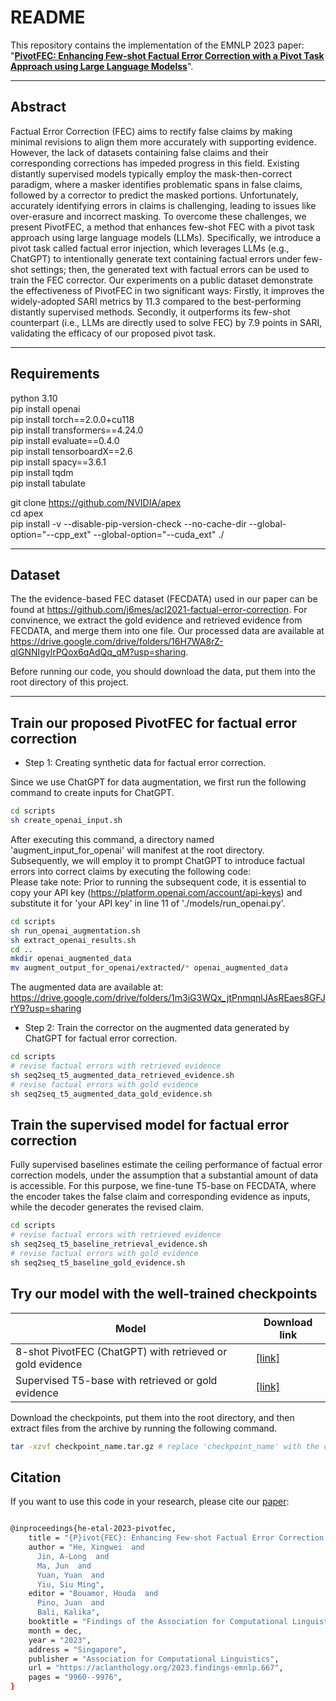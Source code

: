 # README
This repository contains the implementation of the EMNLP 2023 paper: 
"[**PivotFEC: Enhancing Few-shot Factual Error Correction with a Pivot Task Approach using Large Language Modelss**](https://aclanthology.org/2023.findings-emnlp.667/)".
****
##  Abstract
Factual Error Correction (FEC) aims to rectify false claims by making minimal revisions to align them more accurately with supporting evidence. However, the lack of datasets containing false claims and their corresponding corrections has impeded progress in this field. Existing distantly supervised models typically employ the mask-then-correct paradigm, where a masker identifies problematic spans in false claims, followed by a corrector to predict the masked portions. Unfortunately, accurately identifying errors in claims is challenging, leading to issues like over-erasure and incorrect masking. 
To overcome these challenges, we present PivotFEC, a method that enhances few-shot FEC with a pivot task approach using large language models (LLMs). 
Specifically, we introduce a pivot task called factual error injection, which leverages LLMs (e.g., ChatGPT) to intentionally generate text containing factual errors under few-shot settings; then, the generated text with factual errors can be used to train the FEC corrector. 
Our experiments on a public dataset demonstrate the effectiveness of PivotFEC in two significant ways: Firstly, it improves the widely-adopted SARI metrics by 11.3 compared to the best-performing distantly supervised methods. 
Secondly, it outperforms its few-shot counterpart (i.e., LLMs are directly used to solve FEC) by 7.9 points in SARI, validating the efficacy of our proposed pivot task.
****
## Requirements
python 3.10   
pip install openai  
pip install torch==2.0.0+cu118  
pip install transformers==4.24.0  
pip install evaluate==0.4.0  
pip install tensorboardX==2.6  
pip install spacy==3.6.1  
pip install tqdm  
pip install tabulate   


git clone https://github.com/NVIDIA/apex  
cd apex  
pip install -v --disable-pip-version-check --no-cache-dir --global-option="--cpp_ext" --global-option="--cuda_ext" ./
****

## Dataset
The the evidence-based FEC dataset (FECDATA) used in our paper can be found at https://github.com/j6mes/acl2021-factual-error-correction. For convinence, we extract the gold evidence and retrieved evidence from FECDATA, and merge them into one file. Our processed data are available at https://drive.google.com/drive/folders/16H7WA8rZ-qlGNNIgylrPQox6qAdQq_qM?usp=sharing.

Before running our code, you should download the data, put them into the root directory of this project.


****
## Train our proposed PivotFEC for factual error correction


* Step 1: Creating synthetic data for factual error correction.

Since we use ChatGPT for data augmentation, we first run the following command to create inputs for ChatGPT.
```bash
cd scripts  
sh create_openai_input.sh
```


After executing this command, a directory named 'augment_input_for_openai' will manifest at the root directory. Subsequently, we will employ it to prompt ChatGPT to introduce factual errors into correct claims by executing the following code:  
Please take note: Prior to running the subsequent code, it is essential to copy your API key (https://platform.openai.com/account/api-keys) and substitute it for 'your API key' in line 11 of './models/run_openai.py'.
```bash
cd scripts  
sh run_openai_augmentation.sh
sh extract_openai_results.sh
cd ..
mkdir openai_augmented_data
mv augment_output_for_openai/extracted/* openai_augmented_data
```

The augmented data are available at: https://drive.google.com/drive/folders/1m3iG3WQx_jtPnmqnlJAsREaes8GFJrY9?usp=sharing

* Step 2: Train the corrector on the augmented data generated by ChatGPT for factual error correction.
```bash
cd scripts 
# revise factual errors with retrieved evidence 
sh seq2seq_t5_augmented_data_retrieved_evidence.sh
# revise factual errors with gold evidence
sh seq2seq_t5_augmented_data_gold_evidence.sh
```

## Train the supervised model for factual error correction

Fully supervised baselines estimate the ceiling performance of factual error correction models, under the assumption that a substantial amount of data is accessible. 
For this purpose, we fine-tune T5-base on FECDATA, where the encoder takes the false claim and corresponding evidence as inputs, while the decoder generates the revised claim. 
```bash
cd scripts  
# revise factual errors with retrieved evidence
sh seq2seq_t5_baseline_retrieval_evidence.sh 
# revise factual errors with gold evidence
sh seq2seq_t5_baseline_gold_evidence.sh 
```

## Try our model with the well-trained checkpoints 
| Model           |  Download link
|----------------------|--------|
| 8-shot PivotFEC (ChatGPT) with retrieved or gold evidence | [\[link\]](https://drive.google.com/file/d/1DYy55UmAoaqeyuw_zlR4uXNFFNwj0KYP/view?usp=sharing)  | 
| Supervised T5-base with retrieved or gold evidence| [\[link\]](https://drive.google.com/file/d/17NQLRj0Y7PraSGlWE4nCpvyQDhkeZvjd/view?usp=sharing)  | 

Download the checkpoints, put them into the root directory, and then extract files from the archive by running the following command.
```bash
tar -xzvf checkpoint_name.tar.gz # replace 'checkpoint_name' with the corresponding checkpoint name.
```



## Citation
If you want to use this code in your research, please cite our [paper](https://aclanthology.org/2023.findings-emnlp.667/):
```bash

@inproceedings{he-etal-2023-pivotfec,
    title = "{P}ivot{FEC}: Enhancing Few-shot Factual Error Correction with a Pivot Task Approach using Large Language Models",
    author = "He, Xingwei  and
      Jin, A-Long  and
      Ma, Jun  and
      Yuan, Yuan  and
      Yiu, Siu Ming",
    editor = "Bouamor, Houda  and
      Pino, Juan  and
      Bali, Kalika",
    booktitle = "Findings of the Association for Computational Linguistics: EMNLP 2023",
    month = dec,
    year = "2023",
    address = "Singapore",
    publisher = "Association for Computational Linguistics",
    url = "https://aclanthology.org/2023.findings-emnlp.667",
    pages = "9960--9976",
}

```
